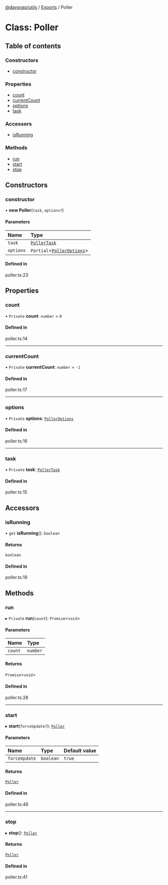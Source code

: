 [@daysnap/utils](../README.md) / [Exports](../modules.md) / Poller

# Class: Poller

## Table of contents

### Constructors

- [constructor](Poller.md#constructor)

### Properties

- [count](Poller.md#count)
- [currentCount](Poller.md#currentcount)
- [options](Poller.md#options)
- [task](Poller.md#task)

### Accessors

- [isRunning](Poller.md#isrunning)

### Methods

- [run](Poller.md#run)
- [start](Poller.md#start)
- [stop](Poller.md#stop)

## Constructors

### constructor

• **new Poller**(`task`, `options?`)

#### Parameters

| Name | Type |
| :------ | :------ |
| `task` | [`PollerTask`](../modules.md#pollertask) |
| `options` | `Partial`<[`PollerOptions`](../interfaces/PollerOptions.md)\> |

#### Defined in

poller.ts:23

## Properties

### count

• `Private` **count**: `number` = `0`

#### Defined in

poller.ts:14

___

### currentCount

• `Private` **currentCount**: `number` = `-1`

#### Defined in

poller.ts:17

___

### options

• `Private` **options**: [`PollerOptions`](../interfaces/PollerOptions.md)

#### Defined in

poller.ts:16

___

### task

• `Private` **task**: [`PollerTask`](../modules.md#pollertask)

#### Defined in

poller.ts:15

## Accessors

### isRunning

• `get` **isRunning**(): `boolean`

#### Returns

`boolean`

#### Defined in

poller.ts:19

## Methods

### run

▸ `Private` **run**(`count`): `Promise`<`void`\>

#### Parameters

| Name | Type |
| :------ | :------ |
| `count` | `number` |

#### Returns

`Promise`<`void`\>

#### Defined in

poller.ts:28

___

### start

▸ **start**(`forceUpdate?`): [`Poller`](Poller.md)

#### Parameters

| Name | Type | Default value |
| :------ | :------ | :------ |
| `forceUpdate` | `boolean` | `true` |

#### Returns

[`Poller`](Poller.md)

#### Defined in

poller.ts:46

___

### stop

▸ **stop**(): [`Poller`](Poller.md)

#### Returns

[`Poller`](Poller.md)

#### Defined in

poller.ts:41
